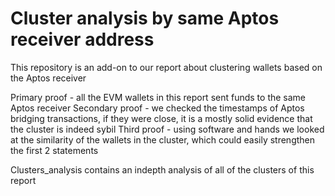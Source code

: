 # Cluster analysis by same Aptos receiver address

This repository is an add-on to our report about clustering wallets based on the Aptos receiver 

Primary proof - all the EVM wallets in this report sent funds to the same Aptos receiver
Secondary proof - we checked the timestamps of Aptos bridging transactions, if they were close, it is a mostly solid evidence that the cluster is indeed sybil
Third proof - using software and hands we looked at the similarity of the wallets in the cluster, which could easily strengthen the first 2 statements

Clusters_analysis contains an indepth analysis of all of the clusters of this report
